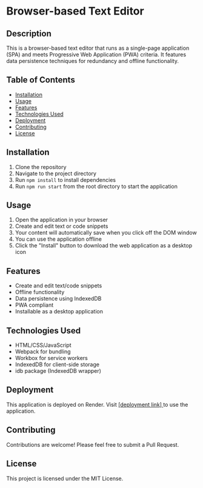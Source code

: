 # Browser-based Text Editor

## Description

This is a browser-based text editor that runs as a single-page application (SPA) and meets Progressive Web Application (PWA) criteria. It features data persistence techniques for redundancy and offline functionality.

## Table of Contents

- [Installation](#installation)
- [Usage](#usage)
- [Features](#features)
- [Technologies Used](#technologies-used)
- [Deployment](#deployment)
- [Contributing](#contributing)
- [License](#license)

## Installation

1. Clone the repository
2. Navigate to the project directory
3. Run `npm install` to install dependencies
4. Run `npm run start` from the root directory to start the application

## Usage

1. Open the application in your browser
2. Create and edit text or code snippets
3. Your content will automatically save when you click off the DOM window
4. You can use the application offline
5. Click the "Install" button to download the web application as a desktop icon

## Features

- Create and edit text/code snippets
- Offline functionality
- Data persistence using IndexedDB
- PWA compliant
- Installable as a desktop application

## Technologies Used

- HTML/CSS/JavaScript
- Webpack for bundling
- Workbox for service workers
- IndexedDB for client-side storage
- idb package (IndexedDB wrapper)

## Deployment

This application is deployed on Render. Visit [\[deployment link\] ](https://pwa-text-editor-73ca.onrender.com)to use the application.

## Contributing

Contributions are welcome! Please feel free to submit a Pull Request.

## License

This project is licensed under the MIT License.
